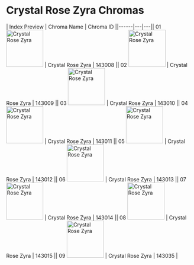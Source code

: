 # Crystal Rose Zyra Chromas

| Index  Preview | Chroma Name | Chroma ID ||------|---|---|| 01  <img src='https://raw.communitydragon.org/latest/plugins/rcp-be-lol-game-data/global/default/v1/champion-chroma-images/143/143008.png' alt='Crystal Rose Zyra' width='100'> | Crystal Rose Zyra | 143008 || 02  <img src='https://raw.communitydragon.org/latest/plugins/rcp-be-lol-game-data/global/default/v1/champion-chroma-images/143/143009.png' alt='Crystal Rose Zyra' width='100'> | Crystal Rose Zyra | 143009 || 03  <img src='https://raw.communitydragon.org/latest/plugins/rcp-be-lol-game-data/global/default/v1/champion-chroma-images/143/143010.png' alt='Crystal Rose Zyra' width='100'> | Crystal Rose Zyra | 143010 || 04  <img src='https://raw.communitydragon.org/latest/plugins/rcp-be-lol-game-data/global/default/v1/champion-chroma-images/143/143011.png' alt='Crystal Rose Zyra' width='100'> | Crystal Rose Zyra | 143011 || 05  <img src='https://raw.communitydragon.org/latest/plugins/rcp-be-lol-game-data/global/default/v1/champion-chroma-images/143/143012.png' alt='Crystal Rose Zyra' width='100'> | Crystal Rose Zyra | 143012 || 06  <img src='https://raw.communitydragon.org/latest/plugins/rcp-be-lol-game-data/global/default/v1/champion-chroma-images/143/143013.png' alt='Crystal Rose Zyra' width='100'> | Crystal Rose Zyra | 143013 || 07  <img src='https://raw.communitydragon.org/latest/plugins/rcp-be-lol-game-data/global/default/v1/champion-chroma-images/143/143014.png' alt='Crystal Rose Zyra' width='100'> | Crystal Rose Zyra | 143014 || 08  <img src='https://raw.communitydragon.org/latest/plugins/rcp-be-lol-game-data/global/default/v1/champion-chroma-images/143/143015.png' alt='Crystal Rose Zyra' width='100'> | Crystal Rose Zyra | 143015 || 09  <img src='https://raw.communitydragon.org/latest/plugins/rcp-be-lol-game-data/global/default/v1/champion-chroma-images/143/143035.png' alt='Crystal Rose Zyra' width='100'> | Crystal Rose Zyra | 143035 |